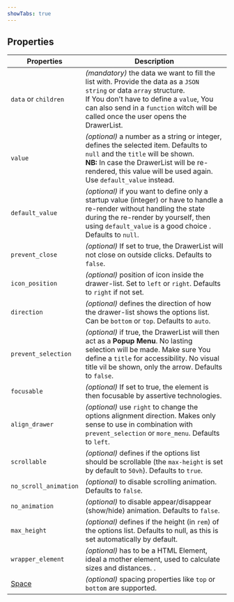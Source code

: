 ```yaml
---
showTabs: true
---
```


## Properties

| Properties                                  | Description                                                                                                                                                                                                                                                   |
| ------------------------------------------- | ------------------------------------------------------------------------------------------------------------------------------------------------------------------------------------------------------------------------------------------------------------- |
| `data` or `children`                        | _(mandatory)_ the data we want to fill the list with. Provide the data as a `JSON string` or data `array` structure. <br /> If You don't have to define a `value`, You can also send in a `function` witch will be called once the user opens the DrawerList. |
| `value`                                     | _(optional)_ a number as a string or integer, defines the selected item. Defaults to `null` and the `title` will be shown. <br /> **NB:** In case the DrawerList will be re-rendered, this value will be used again. Use `default_value` instead.             |
| `default_value`                             | _(optional)_ if you want to define only a startup value (integer) or have to handle a re-render without handling the state during the re-render by yourself, then using `default_value` is a good choice . Defaults to `null`.                                |
| `prevent_close`                               | _(optional)_ If set to true, the DrawerList will not close on outside clicks. Defaults to `false`.                                                                                                                                                            |
| `icon_position`                             | _(optional)_ position of icon inside the drawer-list. Set to `left` or `right`. Defaults to `right` if not set.                                                                                                                                               |
| `direction`                                 | _(optional)_ defines the direction of how the drawer-list shows the options list. Can be `bottom` or `top`. Defaults to `auto`.                                                                                                                               |
| `prevent_selection`                         | _(optional)_ if true, the DrawerList will then act as a **Popup Menu**. No lasting selection will be made. Make sure You define a `title` for accessibility. No visual title vil be shown, only the arrow. Defaults to `false`.                               |
| `focusable`                                 | _(optional)_ If set to true, the element is then focusable by assertive technologies.                                                                                                                                                                         |
| `align_drawer`                              | _(optional)_ use `right` to change the options alignment direction. Makes only sense to use in combination with `prevent_selection` or `more_menu`. Defaults to `left`.                                                                                       |
| `scrollable`                                | _(optional)_ defines if the options list should be scrollable (the `max-height` is set by default to `50vh`). Defaults to `true`.                                                                                                                             |
| `no_scroll_animation`                       | _(optional)_ to disable scrolling animation. Defaults to `false`.                                                                                                                                                                                             |
| `no_animation`                              | _(optional)_ to disable appear/disappear (show/hide) animation. Defaults to `false`.                                                                                                                                                                          |
| `max_height`                                | _(optional)_ defines if the height (in `rem`) of the options list. Defaults to null, as this is set automatically by default.                                                                                                                                 |
| `wrapper_element`                           | _(optional)_ has to be a HTML Element, ideal a mother element, used to calculate sizes and distances. .                                                                                                                                                       |
| [Space](/uilib/components/space/properties) | _(optional)_ spacing properties like `top` or `bottom` are supported.                                                                                                                                                                                         |
